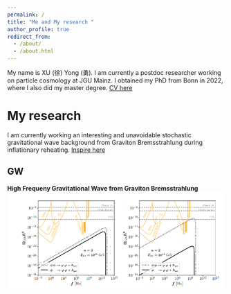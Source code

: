 ```yaml
---
permalink: /
title: "Me and My research "
author_profile: true
redirect_from: 
  - /about/
  - /about.html
---
```

My name is XU (徐) Yong (勇). I am currently a postdoc researcher working on particle cosmology at JGU Mainz. I obtained my PhD from Bonn in 2022, where I also
did my master degree. [CV here](https://yongxudm.github.io/cv/)


My research
======
I am currently working an interesting and unavoidable stochastic gravitational wave background from Graviton Bremsstrahlung during inflationary reheating.
[Inspire here](https://inspirehep.net/authors/1737900?ui-citation-summary=true)

GW
-----

**High Frequeny Gravitational Wave from Graviton Bremsstrahlung**
![Editing a markdown file for a talk](/images/GW.png)

  <!-- Black Hole Superradiance -->

  <!-- Dark Matter -->


  <!-- Baryogenesis-->


  <!--Cosmic Inflation -->

  <!--The Physics of Reheating-->





